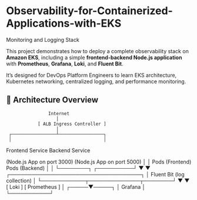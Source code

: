 # Observability-for-Containerized-Applications-with-EKS
Monitoring and Logging Stack

This project demonstrates how to deploy a complete observability stack on **Amazon EKS**, including a simple **frontend-backend Node.js application** with **Prometheus**, **Grafana**, **Loki**, and **Fluent Bit**.

It’s designed for DevOps Platform Engineers to learn EKS architecture, Kubernetes networking, centralized logging, and performance monitoring.

## 🧱 Architecture Overview

                    Internet
                       │
                [ ALB Ingress Controller ]
                       │
     ┌─────────────────┴─────────────────┐
     │                                   │
Frontend Service                   Backend Service

(Node.js App on port 3000) (Node.js App on port 5000)
│ │
Pods (Frontend) Pods (Backend)
│ │
└────────┐ ┌──────────┘
▼ ▼
┌────────────────────────────────────┐
│ Fluent Bit (log collection) │
└────────────┬──────────────┬────────┘
▼ ▼
[ Loki ] [ Prometheus ]
│
┌─────▼─────┐
│ Grafana │
└───────────┘
